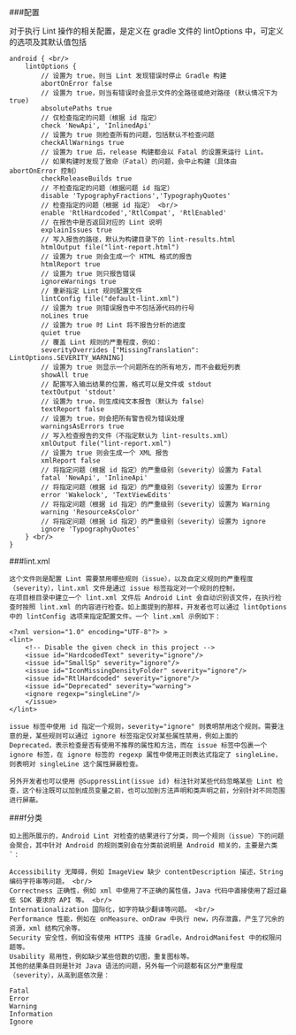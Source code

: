 ###配置

对于执行 Lint 操作的相关配置，是定义在 gradle 文件的 lintOptions 中，可定义的选项及其默认值包括

    android { <br/>
    	lintOptions {
    		// 设置为 true，则当 Lint 发现错误时停止 Gradle 构建
    		abortOnError false 
    		// 设置为 true，则当有错误时会显示文件的全路径或绝对路径 (默认情况下为true)
    		absolutePaths true 
    		// 仅检查指定的问题（根据 id 指定）
    		check 'NewApi', 'InlinedApi'
    		// 设置为 true 则检查所有的问题，包括默认不检查问题 
    		checkAllWarnings true 
    		// 设置为 true 后，release 构建都会以 Fatal 的设置来运行 Lint。
    		// 如果构建时发现了致命（Fatal）的问题，会中止构建（具体由 abortOnError 控制）
    		checkReleaseBuilds true 
    		// 不检查指定的问题（根据问题 id 指定）
    		disable 'TypographyFractions','TypographyQuotes'
    		// 检查指定的问题（根据 id 指定） <br/>
    		enable 'RtlHardcoded','RtlCompat', 'RtlEnabled' 
    		// 在报告中是否返回对应的 Lint 说明 
    		explainIssues true 
    		// 写入报告的路径，默认为构建目录下的 lint-results.html 
    		htmlOutput file("lint-report.html") 
    		// 设置为 true 则会生成一个 HTML 格式的报告 
    		htmlReport true 
    		// 设置为 true 则只报告错误 
    		ignoreWarnings true 
    		// 重新指定 Lint 规则配置文件 
    		lintConfig file("default-lint.xml") 
    		// 设置为 true 则错误报告中不包括源代码的行号 
    		noLines true 
    		// 设置为 true 时 Lint 将不报告分析的进度 
    		quiet true 
    		// 覆盖 Lint 规则的严重程度，例如： 
    		severityOverrides ["MissingTranslation": LintOptions.SEVERITY_WARNING] 
    		// 设置为 true 则显示一个问题所在的所有地方，而不会截短列表 
    		showAll true 
    		// 配置写入输出结果的位置，格式可以是文件或 stdout 
    		textOutput 'stdout' 
    		// 设置为 true，则生成纯文本报告（默认为 false）
    		textReport false 
    		// 设置为 true，则会把所有警告视为错误处理 
    		warningsAsErrors true 
    		// 写入检查报告的文件（不指定默认为 lint-results.xml）
    		xmlOutput file("lint-report.xml") 
    		// 设置为 true 则会生成一个 XML 报告 
    		xmlReport false 
    		// 将指定问题（根据 id 指定）的严重级别（severity）设置为 Fatal 
    		fatal 'NewApi', 'InlineApi'
    		// 将指定问题（根据 id 指定）的严重级别（severity）设置为 Error 
    		error 'Wakelock', 'TextViewEdits' 
    		// 将指定问题（根据 id 指定）的严重级别（severity）设置为 Warning 
    		warning 'ResourceAsColor' 
    		// 将指定问题（根据 id 指定）的严重级别（severity）设置为 ignore 
    		ignore 'TypographyQuotes' 
    	} <br/>
    }


###lint.xml 

    这个文件则是配置 Lint 需要禁用哪些规则（issue），以及自定义规则的严重程度（severity），lint.xml 文件是通过 issue 标签指定对一个规则的控制，
	在项目根目录中建立一个 lint.xml 文件后 Android Lint 会自动识别该文件，在执行检查时按照 lint.xml 的内容进行检查。如上面提到的那样，开发者也可以通过 lintOptions 
    中的 lintConfig 选项来指定配置文件。一个 lint.xml 示例如下：

    <?xml version="1.0" encoding="UTF-8"?> >
    <lint> 
    	<!-- Disable the given check in this project --> 
    	<issue id="HardcodedText" severity="ignore"/> 
    	<issue id="SmallSp" severity="ignore"/> 
    	<issue id="IconMissingDensityFolder" severity="ignore"/>
    	<issue id="RtlHardcoded" severity="ignore"/> 
    	<issue id="Deprecated" severity="warning"> 
    	<ignore regexp="singleLine"/> 
    	</issue> 
    </lint>

    issue 标签中使用 id 指定一个规则，severity="ignore" 则表明禁用这个规则。需要注意的是，某些规则可以通过 ignore 标签指定仅对某些属性禁用，例如上面的 Deprecated，表示检查是否有使用不推荐的属性和方法，而在 issue 标签中包裹一个 ignore 标签，在 ignore 标签的 regexp 属性中使用正则表达式指定了 singleLine，则表明对 singleLine 这个属性屏蔽检查。
    
    另外开发者也可以使用 @SuppressLint(issue id) 标注针对某些代码忽略某些 Lint 检查，这个标注既可以加到成员变量之前，也可以加到方法声明和类声明之前，分别针对不同范围进行屏蔽。

###f分类

    如上图所展示的，Android Lint 对检查的结果进行了分类，同一个规则（issue）下的问题会聚合，其中针对 Android 的规则类别会在分类前说明是 Android 相关的，主要是六类`：

    Accessibility 无障碍，例如 ImageView 缺少 contentDescription 描述，String 编码字符串等问题。 <br/>
    Correctness 正确性，例如 xml 中使用了不正确的属性值，Java 代码中直接使用了超过最低 SDK 要求的 API 等。 <br/>
    Internationalization 国际化，如字符缺少翻译等问题。 <br/>
    Performance 性能，例如在 onMeasure、onDraw 中执行 new，内存泄露，产生了冗余的资源，xml 结构冗余等。
    Security 安全性，例如没有使用 HTTPS 连接 Gradle，AndroidManifest 中的权限问题等。
    Usability 易用性，例如缺少某些倍数的切图，重复图标等。
    其他的结果条目则是针对 Java 语法的问题，另外每一个问题都有区分严重程度（severity），从高到底依次是：

    Fatal
    Error
    Warning
    Information
    Ignore
